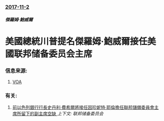 ### [2017-11-2](/news/2017/11/2/index.md)

##### 傑羅姆·鮑威爾
# 美國總統川普提名傑羅姆·鮑威爾接任美國联邦储备委员会主席 




### 信息来源:

1. [VOA](https://www.voanews.com/a/trump-nominates-powell-for-federal-reserve-chairman-/4097411.html)

### 有关:

1. [ 前以色列銀行行長史丹利·費希爾將接任因珍妮特·耶倫擔任聯邦儲備委員會主席所留下的副主席空缺 ](/news/2013/12/11/前以色列銀行行長史丹利-費希爾將接任因珍妮特-耶倫擔任聯邦儲備委員會主席所留下的副主席空缺.md) _上下文: 联邦储备委员会_
